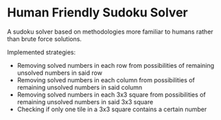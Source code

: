 # Human Friendly Sudoku Solver

A sudoku solver based on methodologies more familiar to humans rather than brute force solutions.

Implemented strategies:
- Removing solved numbers in each row from possibilities of remaining unsolved numbers in said row
- Removing solved numbers in each column from possibilities of remaining unsolved numbers in said column
- Removing solved numbers in each 3x3 square from possibilities of remaining unsolved numbers in said 3x3 square
- Checking if only one tile in a 3x3 square contains a certain number